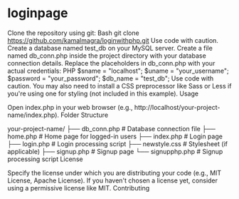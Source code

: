 # loginpage

Clone the repository using git:
Bash
git clone https://github.com/kamalmagra/loginwithphp.git
Use code with caution.
Create a database named test_db on your MySQL server.
Create a file named db_conn.php inside the project directory with your database connection details.
Replace the placeholders in db_conn.php with your actual credentials:
PHP
$sname = "localhost";
$uname = "your_username";
$password = "your_password";
$db_name = "test_db";
Use code with caution.
You may also need to install a CSS preprocessor like Sass or Less if you're using one for styling (not included in this example).
Usage

Open index.php in your web browser (e.g., http://localhost/your-project-name/index.php).
Folder Structure

your-project-name/
├── db_conn.php  # Database connection file
├── home.php     # Home page for logged-in users
├── index.php     # Login page
├── login.php     # Login processing script
├── newstyle.css  # Stylesheet (if applicable)
├── signup.php    # Signup page
└── signupphp.php  # Signup processing script
License

Specify the license under which you are distributing your code (e.g., MIT License, Apache License). If you haven't chosen a license yet, consider using a permissive license like MIT.
Contributing
